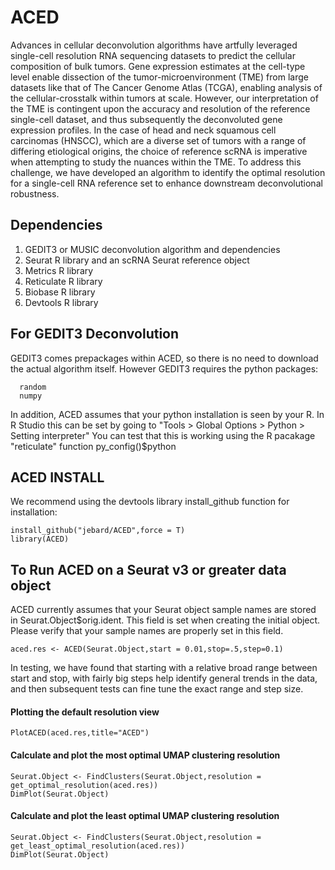# ACED
Advances in cellular deconvolution algorithms have artfully leveraged single-cell resolution RNA sequencing datasets to predict the cellular composition of bulk tumors. Gene expression estimates at the cell-type level enable dissection of the tumor-microenvironment (TME) from large datasets like that of The Cancer Genome Atlas (TCGA), enabling analysis of the cellular-crosstalk within tumors at scale. However, our interpretation of the TME is contingent upon the accuracy and resolution of the reference single-cell dataset, and thus subsequently the deconvoluted gene expression profiles. In the case of head and neck squamous cell carcinomas (HNSCC), which are a diverse set of tumors with a range of differing etiological origins, the choice of reference scRNA is imperative when attempting to study the nuances within the TME. To address this challenge, we have developed an algorithm to identify the optimal resolution for a single-cell RNA reference set to enhance downstream deconvolutional robustness.

## Dependencies
1. GEDIT3 or MUSIC deconvolution algorithm and dependencies
2. Seurat R library and an scRNA Seurat reference object
3. Metrics R library
4. Reticulate R library
5. Biobase R library
6. Devtools R library 

## For GEDIT3 Deconvolution
GEDIT3 comes prepackages within ACED, so there is no need to download the actual algorithm itself. However GEDIT3 requires the python packages:

```
  random
  numpy
```

In addition, ACED assumes that your python installation is seen by your R. In R Studio this can be set by going to "Tools > Global Options > Python > Setting interpreter" You can test that this is working using the R pacakage "reticulate" function py_config()$python


## ACED INSTALL
We recommend using the devtools library install_github function for installation: 

```
install_github("jebard/ACED",force = T)
library(ACED)
```


## To Run ACED on a Seurat v3 or greater data object

ACED currently assumes that your Seurat object sample names are stored in Seurat.Object$orig.ident. This field is set when creating the initial object. Please verify that your sample names are properly set in this field.
```
aced.res <- ACED(Seurat.Object,start = 0.01,stop=.5,step=0.1)
```
In testing, we have found that starting with a relative broad range between start and stop, with fairly big steps help identify general trends in the data, and then subsequent tests can fine tune the exact range and step size. 

#### Plotting the default resolution view
```
PlotACED(aced.res,title="ACED")
```
#### Calculate and plot the most optimal UMAP clustering resolution
```
Seurat.Object <- FindClusters(Seurat.Object,resolution = get_optimal_resolution(aced.res))
DimPlot(Seurat.Object)
```

#### Calculate and plot the least optimal UMAP clustering resolution
```
Seurat.Object <- FindClusters(Seurat.Object,resolution = get_least_optimal_resolution(aced.res))
DimPlot(Seurat.Object)
```


